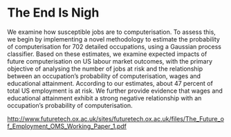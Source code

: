 # The End Is Nigh

We examine how susceptible jobs are to computerisation. To assess
this, we begin by implementing a novel methodology to estimate the
probability of computerisation for 702 detailed occupations, using a
Gaussian process classifier. Based on these estimates, we examine
expected impacts of future computerisation on US labour market
outcomes, with the primary objective of analysing the number of jobs
at risk and the relationship between an occupation’s probability of
computerisation, wages and educational attainment. According to our
estimates, about 47 percent of total US employment is at risk. We
further provide evidence that wages and educational attainment exhibit
a strong negative relationship with an occupation’s probability of
computerisation.

http://www.futuretech.ox.ac.uk/sites/futuretech.ox.ac.uk/files/The_Future_of_Employment_OMS_Working_Paper_1.pdf












